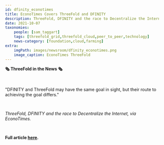 ```yaml
---
id: dfinity_econotimes
title: EconoTimes Covers ThreeFold and DFINITY
description: ThreeFold, DFINITY and the race to Decentralize the Internet, via EconoTimes.
date: 2021-10-07
taxonomies:
    people: [sam_taggart]
    tags: [threefold_grid,threefold_cloud,peer_to_peer,technology]
    news-category: [foundation,cloud,farming]
extra:
    imgPath: images/newsroom/dfinity_econotimes.png
    image_caption: EconoTimes ThreeFold
---
```


**🗞 ThreeFold in the News 🗞**

<br/>

"DFINITY and ThreeFold may have the same goal in sight, but their route to achieving the goal differs."

<br/>

*ThreeFold, DFINITY and the race to Decentralize the Internet, via EconoTimes.*

<br/>

**Full article [here](https://econotimes.com/ThreeFold-DFINITY-and-the-race-to-Decentralize-the-Internet-1618367).**